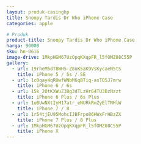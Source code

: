 ```yaml
---
layout: produk-casinghp
title: Snoopy Tardis Dr Who iPhone Case
categories: apple

# Produk
product-title: Snoopy Tardis Dr Who iPhone Case
harga: 90000
sku: hn-0616
image-drive: 1MkpHGM67UzOpqKXqpFR_l5fOMZ08C55P
gallery:
  - url: 19rheM5dT8WH5-Z8uK5aK9VsKycaeN5tS
    title: iPhone 5 / 5s / SE
  - url: 1c0qay4qRUwfWNbM6qBTiq-asTO5J7mrw
    title: iPhone 6 / 6s
  - url: 15k_2OtKXWuZ3Bg3dTLzHr64TU3BzNzzt
    title: iPhone 6 Plus / 6s Plus
  - url: 1oBUwNXtIyH17atr_eNURkRmZyElTNHlW
    title: iPhone 7 / 8
  - url: 1r54tjEU95MohcIJBFrpo86HWxFrHBzZX
    title: iPhone 7 Plus / 8 Plus
  - url: 1MkpHGM67UzOpqKXqpFR_l5fOMZ08C55P
    title: iPhone X
---
```

